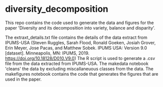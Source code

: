 # diversity_decomposition

This repo contains the code used to generate the data and figures for the paper 'Diversity and its decomposition into variety, balance and disparity'.

The extraxt_details.txt file contains the details of the data extract from IPUMS-USA (Steven Ruggles, Sarah Flood, Ronald Goeken, Josiah Grover, Erin Meyer, Jose Pacas, and Matthew Sobek. IPUMS USA: Version 9.0 [dataset]. Minneapolis, MN: IPUMS, 2019. https://doi.org/10.18128/D010.V9.0)
The R script is used to generate a .csv file from the data extracted from IPUMS-USA. 
The makedata notebook 'cleans' the data by excluding miscallaneuous classes from the data.
The makefigures notebook contains the code that generates the figures that are used in the paper. 
